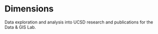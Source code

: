 # Dimensions
Data exploration and analysis into UCSD research and publications for the Data &amp; GIS Lab. 

